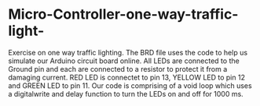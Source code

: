 # Micro-Controller-one-way-traffic-light-
Exercise on one way traffic lighting.
The BRD file uses the code to help us simulate our Arduino circuit board online.
All LEDs are connected to the Ground pin and each are connected to a resistor to protect it from a damaging current.
RED LED is connectet to pin 13, YELLOW LED to pin 12 and GREEN LED to pin 11.
Our code is comprising of a void loop which uses a digitalwrite and delay function to turn the LEDs on and off for 1000 ms.

